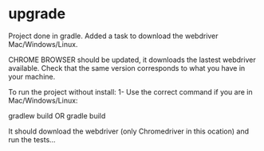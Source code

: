 # upgrade
Project done in gradle.
Added a task to download the webdriver Mac/Windows/Linux.

CHROME BROWSER should be updated, it downloads the lastest webdriver available. Check that the same version corresponds to what you have in your machine.

To run the project without install:
1- Use the correct command if you are in Mac/Windows/Linux:

gradlew build 
OR 
gradle build 

It should download the webdriver (only Chromedriver in this ocation) and run the tests...